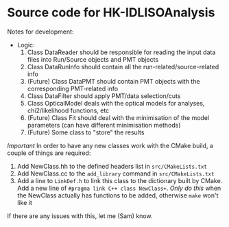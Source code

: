 # Source code for HK-IDLISOAnalysis

Notes for development:

- Logic:
  1) Class DataReader should be responsible for reading the input data files into Run/Source objects and PMT objects
  2) Class DataRunInfo should contain all the run-related/source-related info
  3) (Future) Class DataPMT should contain PMT objects with the corresponding PMT-related info
  4) Class DataFilter should apply PMT/data selection/cuts
  5) Class OpticalModel deals with the optical models for analyses, chi2/likelihood functions, etc
  6) (Future) Class Fit should deal with the minimisation of the model parameters (can have different minimisation methods)
  7) (Future) Some class to "store" the results

*Important*
In order to have any new classes work with the CMake build, a couple of things are required:
  1) Add NewClass.hh to the defined headers list in `src/CMakeLists.txt`
  2) Add NewClass.cc to the `add_library` command in `src/CMakeLists.txt`
  3) Add a line to `LinkDef.h` to link this class to the dictionary built by CMake. Add a new line of `#pragma link C++ class NewClass+`. *Only do this* when the NewClass actually has functions to be added, otherwise `make` won't like it

If there are any issues with this, let me (Sam) know.